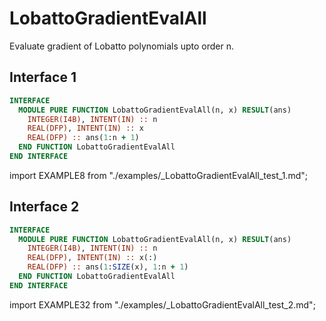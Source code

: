# LobattoGradientEvalAll

<!-- markdownlint-disable MD041 MD013 MD033 MD012 -->

Evaluate gradient of Lobatto polynomials upto order n.

## Interface 1

<Tabs>
<TabItem value="interface" label="܀ Interface" default>

```fortran
INTERFACE
  MODULE PURE FUNCTION LobattoGradientEvalAll(n, x) RESULT(ans)
    INTEGER(I4B), INTENT(IN) :: n
    REAL(DFP), INTENT(IN) :: x
    REAL(DFP) :: ans(1:n + 1)
  END FUNCTION LobattoGradientEvalAll
END INTERFACE
```

</TabItem>

<TabItem value="example" label="️܀ See example">

import EXAMPLE8 from "./examples/_LobattoGradientEvalAll_test_1.md";

<EXAMPLE8 />

</TabItem>

<TabItem value="close" label="↢ ">

</TabItem>
</Tabs>

## Interface 2

<Tabs>
<TabItem value="interface" label="܀ Interface" default>

```fortran
INTERFACE
  MODULE PURE FUNCTION LobattoGradientEvalAll(n, x) RESULT(ans)
    INTEGER(I4B), INTENT(IN) :: n
    REAL(DFP), INTENT(IN) :: x(:)
    REAL(DFP) :: ans(1:SIZE(x), 1:n + 1)
  END FUNCTION LobattoGradientEvalAll
END INTERFACE
```

</TabItem>

<TabItem value="example" label="️܀ See example">

import EXAMPLE32 from "./examples/_LobattoGradientEvalAll_test_2.md";

<EXAMPLE32 />

</TabItem>

<TabItem value="close" label="↢ ">

</TabItem>
</Tabs>
